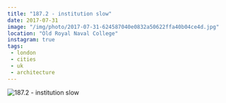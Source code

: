 ```yaml
---
title: "187.2 - institution slow"
date: 2017-07-31
image: "/img/photo/2017-07-31-624587040e0832a50622ffa40b04ce4d.jpg"
location: "Old Royal Naval College"
instagram: true
tags:
 - london
 - cities
 - uk
 - architecture
---
```


![187.2 - institution slow](/img/photo/2017-07-31-624587040e0832a50622ffa40b04ce4d.jpg)
